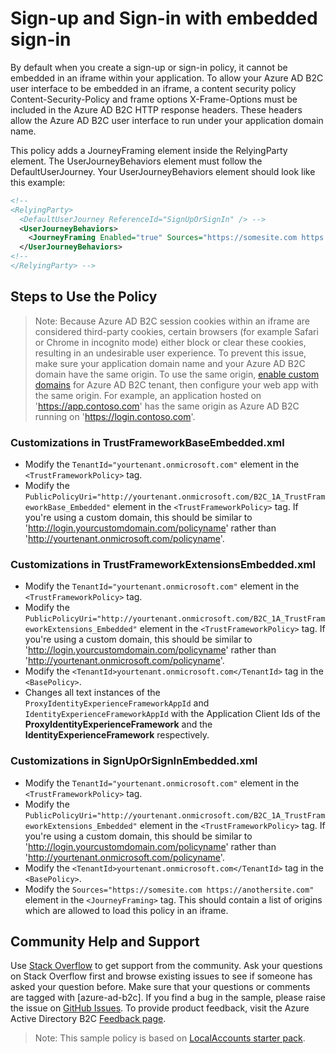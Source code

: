 # Sign-up and Sign-in with embedded sign-in

By default when you create a sign-up or sign-in policy, it cannot be embedded in an iframe within your application. To allow your Azure AD B2C user interface to be embedded in an iframe, a content security policy Content-Security-Policy and frame options X-Frame-Options must be included in the Azure AD B2C HTTP response headers. These headers allow the Azure AD B2C user interface to run under your application domain name.

This policy adds a JourneyFraming element inside the RelyingParty element. The UserJourneyBehaviors element must follow the DefaultUserJourney. Your UserJourneyBehaviors element should look like this example:

```xml
<!--
<RelyingParty>
  <DefaultUserJourney ReferenceId="SignUpOrSignIn" /> -->
  <UserJourneyBehaviors> 
    <JourneyFraming Enabled="true" Sources="https://somesite.com https://anothersite.com" /> 
  </UserJourneyBehaviors>
<!--
</RelyingParty> -->
```

## Steps to Use the Policy

>Note: Because Azure AD B2C session cookies within an iframe are considered third-party cookies, certain browsers (for example Safari or Chrome in incognito mode) either block or clear these cookies, resulting in an undesirable user experience. To prevent this issue, make sure your application domain name and your Azure AD B2C domain have the same origin. To use the same origin, [enable custom domains](https://docs.microsoft.com/en-us/azure/active-directory-b2c/custom-domain) for Azure AD B2C tenant, then configure your web app with the same origin. For example, an application hosted on 'https://app.contoso.com' has the same origin as Azure AD B2C running on 'https://login.contoso.com'.

### Customizations in TrustFrameworkBaseEmbedded.xml

- Modify the `TenantId="yourtenant.onmicrosoft.com"` element in the `<TrustFrameworkPolicy>` tag.
- Modify the `PublicPolicyUri="http://yourtenant.onmicrosoft.com/B2C_1A_TrustFrameworkBase_Embedded"` element in the `<TrustFrameworkPolicy>` tag. If you're using a custom domain, this should be similar to 'http://login.yourcustomdomain.com/policyname' rather than 'http://yourtenant.onmicrosoft.com/policyname'.

### Customizations in TrustFrameworkExtensionsEmbedded.xml

- Modify the `TenantId="yourtenant.onmicrosoft.com"` element in the `<TrustFrameworkPolicy>` tag.
- Modify the `PublicPolicyUri="http://yourtenant.onmicrosoft.com/B2C_1A_TrustFrameworkExtensions_Embedded"` element in the `<TrustFrameworkPolicy>` tag. If you're using a custom domain, this should be similar to 'http://login.yourcustomdomain.com/policyname' rather than 'http://yourtenant.onmicrosoft.com/policyname'.
- Modify the `<TenantId>yourtenant.onmicrosoft.com</TenantId>` tag in the `<BasePolicy>`.
- Changes all text instances of the `ProxyIdentityExperienceFrameworkAppId` and `IdentityExperienceFrameworkAppId` with the Application Client Ids of the **ProxyIdentityExperienceFramework** and the **IdentityExperienceFramework** respectively.

### Customizations in SignUpOrSignInEmbedded.xml

- Modify the `TenantId="yourtenant.onmicrosoft.com"` element in the `<TrustFrameworkPolicy>` tag.
- Modify the `PublicPolicyUri="http://yourtenant.onmicrosoft.com/B2C_1A_TrustFrameworkExtensions_Embedded"` element in the `<TrustFrameworkPolicy>` tag. If you're using a custom domain, this should be similar to 'http://login.yourcustomdomain.com/policyname' rather than 'http://yourtenant.onmicrosoft.com/policyname'.
- Modify the `<TenantId>yourtenant.onmicrosoft.com</TenantId>` tag in the `<BasePolicy>`.
- Modify the `Sources="https://somesite.com https://anothersite.com"` element in the `<JourneyFraming>` tag. This should contain a list of origins which are allowed to load this policy in an iframe.

## Community Help and Support

Use [Stack Overflow](https://stackoverflow.com/questions/tagged/azure-ad-b2c) to get support from the community. Ask your questions on Stack Overflow first and browse existing issues to see if someone has asked your question before. Make sure that your questions or comments are tagged with [azure-ad-b2c].
If you find a bug in the sample, please raise the issue on [GitHub Issues](https://github.com/azure-ad-b2c/samples/issues).
To provide product feedback, visit the Azure Active Directory B2C [Feedback page](https://feedback.azure.com/forums/169401-azure-active-directory?category_id=160596).

> Note:  This sample policy is based on [LocalAccounts starter pack](https://github.com/Azure-Samples/active-directory-b2c-custom-policy-starterpack/tree/master/LocalAccounts).
